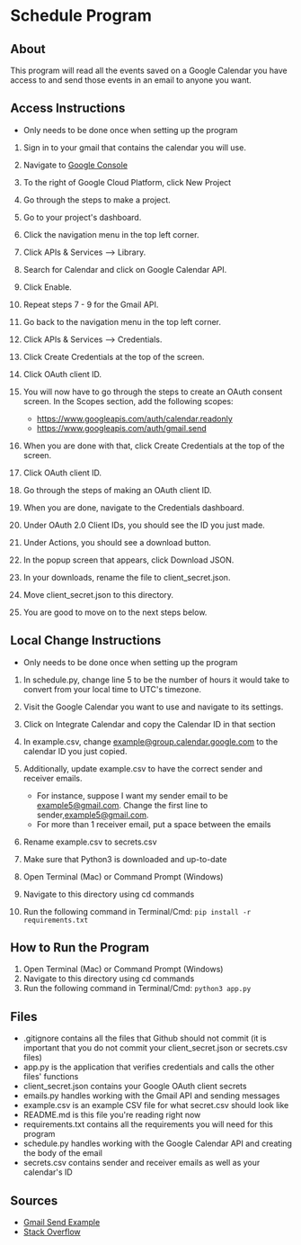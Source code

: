 # Schedule Program

## About
This program will read all the events saved on a Google Calendar you have access to and send those events in an email to anyone you want.

## Access Instructions
* Only needs to be done once when setting up the program

1. Sign in to your gmail that contains the calendar you will use.

2. Navigate to [Google Console](https://console.cloud.google.com/welcome?project=testing-352419)

3. To the right of Google Cloud Platform, click New Project

4. Go through the steps to make a project.

5. Go to your project's dashboard.

6. Click the navigation menu in the top left corner.

7. Click APIs & Services --> Library.

8. Search for Calendar and click on Google Calendar API.

9. Click Enable.

10. Repeat steps 7 - 9 for the Gmail API.

11. Go back to the navigation menu in the top left corner.

12. Click APIs & Services --> Credentials.

13. Click Create Credentials at the top of the screen.

14. Click OAuth client ID.

15. You will now have to go through the steps to create an OAuth consent screen. In the Scopes section, add the following scopes: 
    * https://www.googleapis.com/auth/calendar.readonly
    * https://www.googleapis.com/auth/gmail.send

16. When you are done with that, click Create Credentials at the top of the screen.

17. Click OAuth client ID.

18. Go through the steps of making an OAuth client ID.

19. When you are done, navigate to the Credentials dashboard.

20. Under OAuth 2.0 Client IDs, you should see the ID you just made.

21. Under Actions, you should see a download button.

22. In the popup screen that appears, click Download JSON.

23. In your downloads, rename the file to client_secret.json.

24. Move client_secret.json to this directory.

25. You are good to move on to the next steps below.


## Local Change Instructions
* Only needs to be done once when setting up the program

1. In schedule.py, change line 5 to be the number of hours it would take to convert from your local time to UTC's timezone.

2. Visit the Google Calendar you want to use and navigate to its settings.

3. Click on Integrate Calendar and copy the Calendar ID in that section

4. In example.csv, change example@group.calendar.google.com to the calendar ID you just copied.

5. Additionally, update example.csv to have the correct sender and receiver emails. 
    * For instance, suppose I want my sender email to be example5@gmail.com. Change the first line to sender,example5@gmail.com. 
    * For more than 1 receiver email, put a space between the emails

6. Rename example.csv to secrets.csv

7. Make sure that Python3 is downloaded and up-to-date

8. Open Terminal (Mac) or Command Prompt (Windows)

9. Navigate to this directory using cd commands

10. Run the following command in Terminal/Cmd: ```pip install -r requirements.txt ```

## How to Run the Program
1. Open Terminal (Mac) or Command Prompt (Windows)
2. Navigate to this directory using cd commands
3. Run the following command in Terminal/Cmd: ```python3 app.py```

## Files
* .gitignore contains all the files that Github should not commit (it is important that you do not commit your client_secret.json or secrets.csv files)
* app.py is the application that verifies credentials and calls the other files' functions
* client_secret.json contains your Google OAuth client secrets
* emails.py handles working with the Gmail API and sending messages
* example.csv is an example CSV file for what secret.csv should look like
* README.md is this file you're reading right now
* requirements.txt contains all the requirements you will need for this program
* schedule.py handles working with the Google Calendar API and creating the body of the email
* secrets.csv contains sender and receiver emails as well as your calendar's ID

## Sources
* [Gmail Send Example](https://stackoverflow.com/questions/37201250/sending-email-via-gmail-python
)
* [Stack Overflow](https://stackoverflow.com/)


